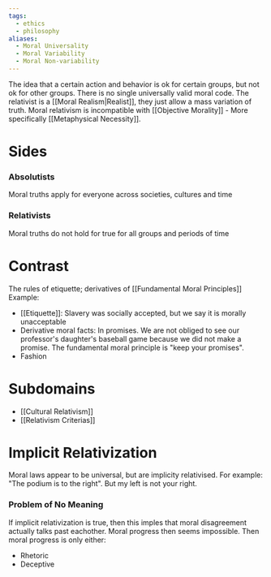 ```yaml
---
tags:
  - ethics
  - philosophy
aliases:
  - Moral Universality
  - Moral Variability
  - Moral Non-variability
---
```

The idea that a certain action and behavior is ok for certain groups, but not ok for other groups.
There is no single universally valid moral code.
The relativist is a [[Moral Realism|Realist]], they just allow a mass variation of truth.
Moral relativism is incompatible with [[Objective Morality]] - More specifically [[Metaphysical Necessity]].
# Sides
### Absolutists
Moral truths apply for everyone across societies, cultures and time
### Relativists
Moral truths do not hold for true for all groups and periods of time
# Contrast
The rules of etiquette; derivatives of [[Fundamental Moral Principles]]
Example:
- [[Etiquette]]: Slavery was socially accepted, but we say it is morally unacceptable
- Derivative moral facts: In promises. We are not obliged to see our professor's daughter's baseball game because we did not make a promise. The fundamental moral principle is "keep your promises".
- Fashion
# Subdomains
- [[Cultural Relativism]]
- [[Relativism Criterias]]
# Implicit Relativization
Moral laws appear to be universal, but are implicity relativised.
For example: "The podium is to the right". But my left is not your right.
### Problem of No Meaning
If implicit relativization is true, then this imples that moral disagreement actually talks past eachother. Moral progress then seems impossible.
Then moral progress is only either:
- Rhetoric
- Deceptive